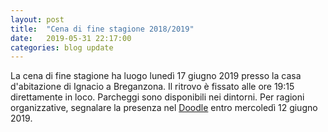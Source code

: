 ```yaml
---
layout: post
title:  "Cena di fine stagione 2018/2019"
date:   2019-05-31 22:17:00
categories: blog update
---
```

La cena di fine stagione ha luogo lunedì 17 giugno 2019 presso la casa d'abitazione di Ignacio a Breganzona. Il ritrovo è fissato alle ore 19:15 direttamente in loco. Parcheggi sono disponibili nei dintorni. Per ragioni organizzative, segnalare la presenza nel [Doodle](https://doodle.com/poll/c5bbkn5yqvt55mrx) entro mercoledì 12 giugno 2019.